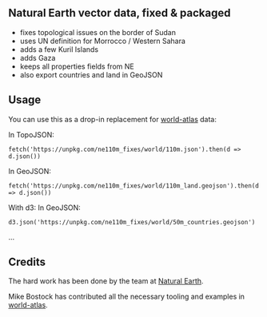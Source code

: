 ## Natural Earth vector data, fixed & packaged

- fixes topological issues on the border of Sudan
- uses UN definition for Morrocco / Western Sahara
- adds a few Kuril Islands
- adds Gaza
- keeps all properties fields from NE
- also export countries and land in GeoJSON

## Usage

You can use this as a drop-in replacement for [world-atlas](https://github.com/topojson/world-atlas) data:

In TopoJSON:
```{javascript}
fetch('https://unpkg.com/ne110m_fixes/world/110m.json').then(d => d.json())
```

In GeoJSON:
```{javascript}
fetch('https://unpkg.com/ne110m_fixes/world/110m_land.geojson').then(d => d.json())
```

With d3:
In GeoJSON:
```{javascript}
d3.json('https://unpkg.com/ne110m_fixes/world/50m_countries.geojson')
```

…

## Credits

The hard work has been done by the team
at [Natural Earth](https://www.naturalearthdata.com/).

Mike Bostock has contributed all the necessary tooling
and examples in [world-atlas](https://github.com/topojson/world-atlas).

